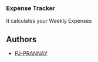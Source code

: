 
### Expense Tracker

It calculates your Weekly Expenses

## Authors

- [PJ-PRANNAY](https://github.com/PJ-PRANNAY)

